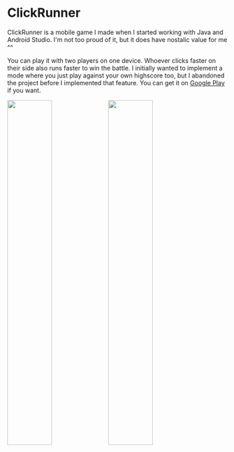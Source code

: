 # ClickRunner

ClickRunner is a mobile game I made when I started working with Java and Android Studio. I'm not too proud of it, but it does have nostalic value for me ^^

You can play it with two players on one device. Whoever clicks faster on their side also runs faster to win the battle. I initially wanted to implement a mode where you just play against your own highscore too,  but I abandoned the project before I implemented that feature. You can  get it on [Google Play](https://play.google.com/store/apps/details?id=com.mofagames.game.remake.clickrunner) if you want.

<img width="45%" src="https://antricks.dev/img/clickrunner-1.jpg"> <img width="45%" src="https://antricks.dev/img/clickrunner-2.jpg">
